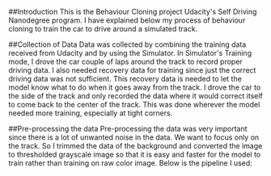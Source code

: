 
##Introduction
This is the Behaviour Cloning project Udacity's Self Driving Nanodegree program. 
I have explained below my process of behaviour cloning to train the car to drive around a simulated track.

##Collection of Data
Data was collected by combining the training data received from Udacity and by using the Simulator. 
In Simulator's Training mode, I drove the car couple of laps around the track to record proper driving data. 
I also needed recovery data for training since just the correct driving data was not sufficient. This recovery data
is needed to let the model know what to do when it goes away from the track. I drove the car to the side of the track
and only recorded the data where it would correct itself to come back to the center of the track. This was done 
wherever the model needed more training, especially at tight corners.

##Pre-processing the data
Pre-processing the data was very important since there is a lot of unwanted noise in the data. We want to focus only
on the track. So I trimmed the data of the background and converted the image to thresholded grayscale image so 
that it is easy and faster for the model to train rather than training on raw color image.
Below is the pipeline I used:
